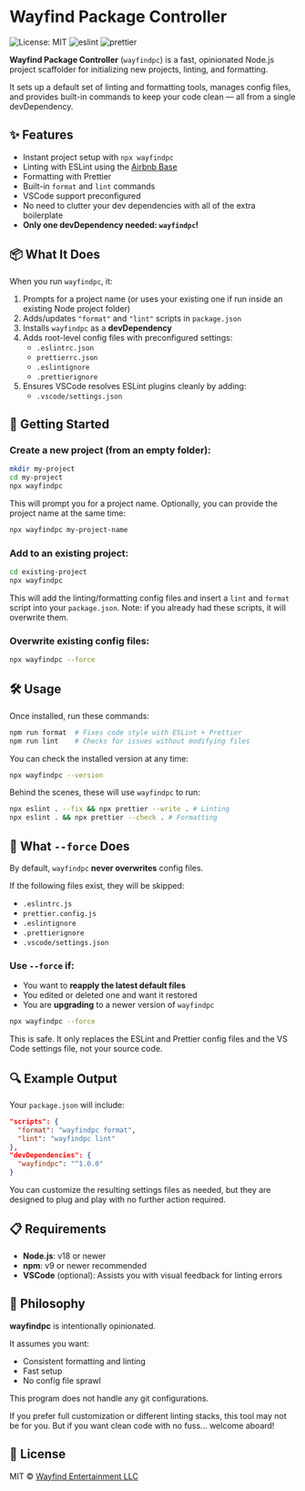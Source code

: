 # Wayfind Package Controller

![License: MIT](https://img.shields.io/badge/License-MIT-blue.svg)
![eslint](https://img.shields.io/badge/style-eslint-4B32C3.svg)
![prettier](https://img.shields.io/badge/code_style-prettier-ff69b4.svg)

**Wayfind Package Controller** (`wayfindpc`) is a fast, opinionated Node.js project scaffolder for initializing new projects, linting, and formatting.

It sets up a default set of linting and formatting tools, manages config files, and provides built-in commands to keep your code clean — all from a single devDependency.

## ✨ Features

- Instant project setup with `npx wayfindpc`
- Linting with ESLint using the [Airbnb Base](https://github.com/airbnb/javascript)
- Formatting with Prettier
- Built-in `format` and `lint` commands
- VSCode support preconfigured
- No need to clutter your dev dependencies with all of the extra boilerplate
- **Only one devDependency needed: `wayfindpc`!**

## 📦 What It Does

When you run `wayfindpc`, it:

1. Prompts for a project name (or uses your existing one if run inside an existing Node project folder)
2. Adds/updates `"format"` and `"lint"` scripts in `package.json`
3. Installs `wayfindpc` as a **devDependency**
4. Adds root-level config files with preconfigured settings:
   - `.eslintrc.json`
   - `prettierrc.json`
   - `.eslintignore`
   - `.prettierignore`
5. Ensures VSCode resolves ESLint plugins cleanly by adding:
   - `.vscode/settings.json`

## 🚀 Getting Started

### Create a new project (from an empty folder):

```bash
mkdir my-project
cd my-project
npx wayfindpc
```

This will prompt you for a project name. Optionally, you can provide the project name at the same time:

```bash
npx wayfindpc my-project-name
```

### Add to an existing project:

```bash
cd existing-project
npx wayfindpc
```

This will add the linting/formatting config files and insert a `lint` and `format` script into your `package.json`. Note: if you already had these scripts, it will overwrite them.

### Overwrite existing config files:

```bash
npx wayfindpc --force
```

## 🛠 Usage

Once installed, run these commands:

```bash
npm run format  # Fixes code style with ESLint + Prettier
npm run lint    # Checks for issues without modifying files
```

You can check the installed version at any time:

```bash
npx wayfindpc --version
```

Behind the scenes, these will use `wayfindpc` to run:

```bash
npx eslint . --fix && npx prettier --write . # Linting
npx eslint . && npx prettier --check . # Formatting
```

## 🧨 What `--force` Does

By default, `wayfindpc` **never overwrites** config files.

If the following files exist, they will be skipped:

- `.eslintrc.js`
- `prettier.config.js`
- `.eslintignore`
- `.prettierignore`
- `.vscode/settings.json`

### Use `--force` if:

- You want to **reapply the latest default files**
- You edited or deleted one and want it restored
- You are **upgrading** to a newer version of `wayfindpc`

```bash
npx wayfindpc --force
```

This is safe. It only replaces the ESLint and Prettier config files and the VS Code settings file, not your source code.

## 🔍 Example Output

Your `package.json` will include:

```json
"scripts": {
  "format": "wayfindpc format",
  "lint": "wayfindpc lint"
},
"devDependencies": {
  "wayfindpc": "^1.0.0"
}
```

You can customize the resulting settings files as needed, but they are designed to plug and play with no further action required.

## 📋 Requirements

- **Node.js**: v18 or newer
- **npm**: v9 or newer recommended
- **VSCode** (optional): Assists you with visual feedback for linting errors

## 🧠 Philosophy

**wayfindpc** is intentionally opinionated.

It assumes you want:
- Consistent formatting and linting
- Fast setup
- No config file sprawl

This program does not handle any git configurations.

If you prefer full customization or different linting stacks, this tool may not be for you. But if you want clean code with no fuss... welcome aboard!

## 📜 License

MIT © [Wayfind Entertainment LLC](https://wayfindminecraft.com)
